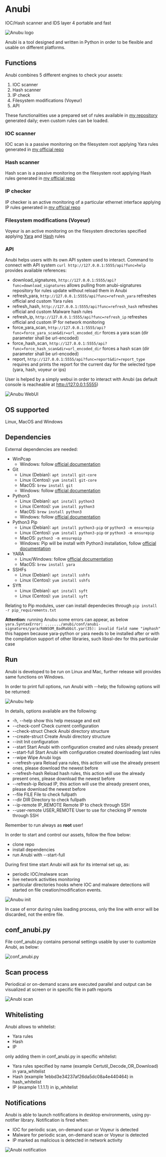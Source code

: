 # Anubi
IOC/Hash scanner and IDS layer 4 portable and fast

![Anubu logo](images/anubi_logo.png)

Anubi is a tool designed and written in Python in order to be flexible and usable on different platforms.

## Functions
Anubi combines 5 different engines to check your assets:
1. IOC scanner
2. Hash scanner
3. IP check
4. Filesystem modifications (Voyeur)
5. API

These functionalities use a prepared set of rules available in [my repository](https://github.com/kavat/anubi-signatures) generated daily; even custom rules can be loaded.

### IOC scanner
IOC scan is a passive monitoring on the filesystem root applying Yara rules generated in [my official repo](https://github.com/kavat/anubi-signatures/tree/main/yara)

### Hash scanner
Hash scan is a passive monitoring on the filesystem root applying Hash rules generated in [my official repo](https://github.com/kavat/anubi-signatures/tree/main/hash)

### IP checker
IP checker is an active monitoring of a particular ethernet interface applying IP rules generated in [my official repo](https://github.com/kavat/anubi-signatures/tree/main/ips)

### Filesystem modifications (Voyeur)
Voyeur is an active monitoring on the filesystem directories specified applying [Yara](https://github.com/kavat/anubi-signatures/tree/main/yara) and [Hash](https://github.com/kavat/anubi-signatures/tree/main/hash) rules

### API
Anubi helps users with its own API system used to interact. 
Command to connect with API system `curl http://127.0.0.1:5555/api?func=help` provides available references:
* download_signatures, `http://127.0.0.1:5555/api?func=download_signatures` allows pulling from anubi-signatures repository for rules update without reload them in Anubi
* refresh_yara, `http://127.0.0.1:5555/api?func=refresh_yara` refreshes official and custom Yara rules
* refresh_hash, `http://127.0.0.1:5555/api?func=refresh_hash` refreshes official and custom Malware hash rules
* refresh_ip, `http://127.0.0.1:5555/api?func=refresh_ip` refreshes official and custom IP for network monitoring
* force_yara_scan, `http://127.0.0.1:5555/api?func=force_yara_scan&dir=url_encoded_dir` forces a yara scan (dir parameter shall be url-encoded)
* force_hash_scan, `http://127.0.0.1:5555/api?func=force_hash_scan&dir=url_encoded_dir` forces a hash scan (dir parameter shall be url-encoded)
* report, `http://127.0.0.1:5555/api?func=report&dir=report_type` requires and prints the report for the current day for the selected type (yara, hash, voyeur or ips)

User is helped by a simply webui in order to interact with Anubi (as default console is reacheable at http://127.0.0.1:5555)

![Anubu WebUI](images/webui.png)

## OS supported
Linux, MacOS and Windows

## Dependencies
External dependencies are needed:
* WinPcap
  * Windows: follow [official documentation](https://www.winpcap.org/install/)
* Git
  * Linux (Debian): `apt install git-core`
  * Linux (Centos): `yum install git-core`
  * MacOS: `brew install git`
  * Windows: follow [official documentation](https://git-scm.com/download/win)
* Python3
  * Linux (Debian): `apt install python3`
  * Linux (Centos): `yum install python3`
  * MacOS: `brew install python3`
  * Windows: follow [official documentation](https://www.python.org/downloads/windows/)
* Python3 Pip
  * Linux (Debian): `apt install python3-pip` or `python3 -m ensurepip`
  * Linux (Centos): `yum install python3-pip` or `python3 -m ensurepip`
  * MacOS: `python3 -m ensurepip`
  * Windows: Pip will be install with Python3 installation, follow [official documentation](https://www.python.org/downloads/windows/)
* YARA
  * Linux/Windows: follow [official documentation](https://yara.readthedocs.io/en/stable/gettingstarted.html) 
  * MacOS: `brew install yara`
* SSHFs
  * Linux (Debian): `apt install sshfs`
  * Linux (Centos): `yum install sshfs`
* SYft
  * Linux (Debian): `apt install syft`
  * Linux (Centos): `yum install syft`

Relating to Pip modules, user can install dependecies through `pip install -r pip_requirements.txt`

**Attention**: running Anubu some errors can appear, as below
`yara.SyntaxError: ......./anubi/conf/anubi-signatures/yara/RANSOM_BadRabbit.yar(35): invalid field name "imphash"`
this happen because yara-python or yara needs to be installed after or with the compilation support of other libraries, such libssl-dev for this particular case

## Run
Anubi is developed to be run on Linux and Mac, further release will provides same functions on Windows.

In order to print full options, run Anubi with --help; the following options will be returned:

![Anubu help](images/anubi_help.png)

In details, options available are the following:
*  -h, --help                 show this help message and exit
*  --check-conf               Check current configuration
*  --check-struct             Check Anubi directory structure
*  --create-struct            Create Anubi directory structure
*  --init                     Init configuration
*  --start                    Start Anubi with configuration created and rules already present
*  --start-full               Start Anubi with configuration created downloading last rules
*  --wipe                     Wipe Anubi logs
*  --refresh-yara             Reload yara rules, this action will use the already present ones, please download the newest before
*  --refresh-hash             Reload hash rules, this action will use the already present ones, please download the newest before
*  --refresh-ip               Reload IP, this action will use the already present ones, please download the newest before
*  --file FILE                File to check fullpath
*  --dir DIR                  Directory to check fullpath
*  --ip-remote IP_REMOTE      Remote IP to check through SSH
*  --user-remote USER_REMOTE  User to use for checking IP remote through SSH

Remember to run always as **root** user!

In order to start and control our assets, follow the flow below:
* clone repo
* install dependencies
* run Anubi with --start-full

During first time start Anubi will ask for its internal set up, as:
* periodic IOC/malware scan
* live network activities monitoring
* particular directories hooks where IOC and malware detections will started on file creation/modification events.

![Anubu init](images/anubi_init.png)

In case of error during rules loading process, only the line with error will be discarded, not the entire file.

## conf_anubi.py
File conf_anubi.py contains personal settings usable by user to customize Anubi, as below:

![conf_anubi.py](images/conf_anubi.png)

## Scan process
Periodical or on-demand scans are executed parallel and output can be visualized at screen or in specific file in path reports

![Anubi scan](images/anubi_run.png)

## Whitelisting
Anubi allows to whitelist:
* Yara rules
* Hash
* IP

only adding them in conf_anubi.py in specific whitelist:
* Yara rules specified by name (example Certutil_Decode_OR_Download) in yara_whitelist
* Hash (example 1ebbd3e34237af26da5dc08a4e440464) in hash_whitelist
* IP (example 1.1.1.1) in ip_whitelist

## Notifications
Anubi is able to launch notifications in desktop environments, using py-notifier library. Notification is fired when:
* IOC for periodic scan, on-demand scan or Voyeur is detected
* Malware for periodic scan, on-demand scan or Voyeur is detected
* IP marked as malicious is detected in network activity

![Anubi notification](images/anubi_notification.png)
